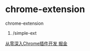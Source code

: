 # chrome-extension
chrome-extension


1. /simple-ext

[从零深入Chrome插件开发 掘金](https://juejin.cn/post/7035782439590952968)


